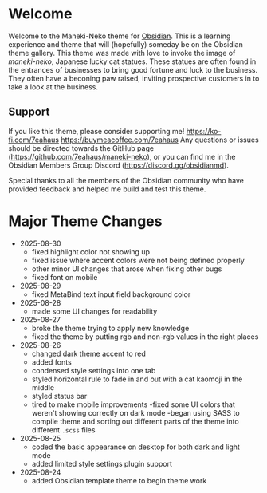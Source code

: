 # Welcome
Welcome to the Maneki-Neko theme for [Obsidian](https://obsidian.md). This is a learning experience and theme that will (hopefully) someday be on the Obsidian theme gallery.
This theme was made with love to invoke the image of *maneki-neko*, Japanese lucky cat statues. These statues are often found in the entrances of businesses to bring good fortune and luck to the business. They often have a beconing paw raised, inviting prospective customers in to take a look at the business.

## Support
If you like this theme, please consider supporting me!
https://ko-fi.com/7eahaus
https://buymeacoffee.com/7eahaus
Any questions or issues should be directed towards the GitHub page (https://github.com/7eahaus/maneki-neko), or you can find me in the Obsidian Members Group Discord (https://discord.gg/obsidianmd). 

Special thanks to all the members of the Obsidian community who have provided feedback and helped me build and test this theme.

# Major Theme Changes
- 2025-08-30
  - fixed highlight color not showing up
  - fixed issue where accent colors were not being defined properly
  - other minor UI changes that arose when fixing other bugs
  - fixed font on mobile
- 2025-08-29
  - fixed MetaBind text input field background color
- 2025-08-28
  - made some UI changes for readability
- 2025-08-27
  - broke the theme trying to apply new knowledge
  - fixed the theme by putting rgb and non-rgb values in the right places
- 2025-08-26
  - changed dark theme accent to red
  - added fonts
  - condensed style settings into one tab
  - styled horizontal rule to fade in and out with a cat kaomoji in the middle
  - styled status bar
  - tired to make mobile improvements
    -fixed some UI colors that weren't showing correctly on dark mode
  -began using SASS to compile theme and sorting out different parts of the theme into different `.scss` files
- 2025-08-25
  - coded the basic appearance on desktop for both dark and light mode
  - added limited style settings plugin support
- 2025-08-24
  - added Obsidian template theme to begin theme work